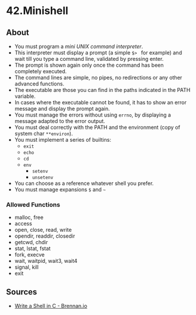 # 42.Minishell

## About

- You must program a *mini UNIX command interpreter*.
- This interpreter must display a prompt (a simple `$> ` for example)
  and wait till you type a command line, validated by pressing enter.
- The prompt is shown again only once the command has been completely executed.
- The command lines are simple, no pipes, no redirections
  or any other advanced functions.
- The executable are those you can find in the paths indicated
  in the PATH variable.
- In cases where the executable cannot be found,
  it has to show an error message and display the prompt again.
- You must manage the errors without using `errno`,
  by displaying a message adapted to the error output.
- You must deal correctly with the PATH
  and the environment (copy of system char `**environ`).
- You must implement a series of builtins:
  - `exit`
  - `echo`
  - `cd`
  - `env`
    - `setenv`
    - `unsetenv`
- You can choose as a reference whatever shell you prefer.
- You must manage expansions `$` and `~`

### Allowed Functions

- malloc, free
- access
- open, close, read, write
- opendir, readdir, closedir
- getcwd, chdir
- stat, lstat, fstat
- fork, execve
- wait, waitpid, wait3, wait4
- signal, kill
- exit

## Sources

- [Write a Shell in C - Brennan.io](https://brennan.io/2015/01/16/write-a-shell-in-c/)
